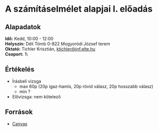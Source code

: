 # A számításelmélet alapjai I. előadás

## Alapadatok
**Idő:** Kedd, 10:00 - 12:00\
**Helyszín:** Déli Tömb 0-822 Mogyoródi József terem\
**Oktató:** Tichler Krisztián, <ktichler@inf.elte.hu>\
**Csoport:** 1\

## Értékelés
- Írásbeli vizsga
  - max 60p (20p igaz-hamis, 20p rövid válasz, 20p hosszabb válasz)
  - min ?
- Elővizsga: nem kötelező

## Források
- [Canvas](https://canvas.elte.hu/courses/35225)